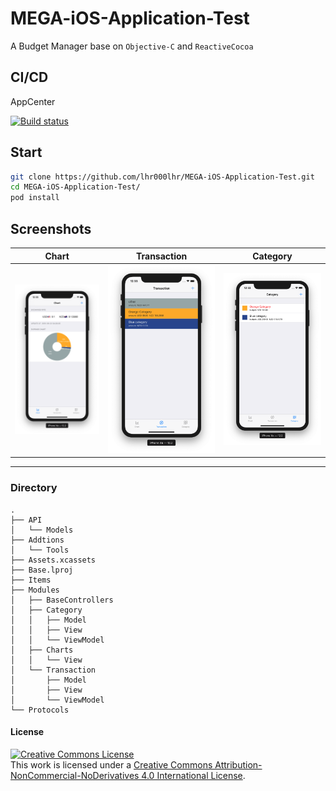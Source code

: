 # MEGA-iOS-Application-Test

A Budget Manager base on `Objective-C` and `ReactiveCocoa`



## CI/CD

AppCenter

[![Build status](https://build.appcenter.ms/v0.1/apps/667fc6b5-a127-4945-a44e-29543798e8c0/branches/master/badge)](https://appcenter.ms)

## Start

```bash
git clone https://github.com/lhr000lhr/MEGA-iOS-Application-Test.git
cd MEGA-iOS-Application-Test/
pod install
```
## Screenshots

| Chart      | Transaction| Category |
| ---------- | ---------- |----------|
| ![Chart][1] | ![Transaction][2] |![Category][3]


---
### Directory

```
.
├── API
│   └── Models
├── Addtions
│   └── Tools
├── Assets.xcassets
├── Base.lproj
├── Items
├── Modules
│   ├── BaseControllers
│   ├── Category
│   │   ├── Model
│   │   ├── View
│   │   └── ViewModel
│   ├── Charts
│   │   └── View
│   └── Transaction
│       ├── Model
│       ├── View
│       └── ViewModel
└── Protocols

```


#### License
<a rel="license" href="http://creativecommons.org/licenses/by-nc-nd/4.0/"><img alt="Creative Commons License" style="border-width:0" src="https://i.creativecommons.org/l/by-nc-nd/4.0/88x31.png" /></a><br />This work is licensed under a <a rel="license" href="http://creativecommons.org/licenses/by-nc-nd/4.0/">Creative Commons Attribution-NonCommercial-NoDerivatives 4.0 International License</a>.
 


[1]: ./screenshots/Chart.png
[2]: ./screenshots/Transaction.png
[3]: ./screenshots/Category.png